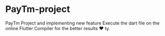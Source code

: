 # PayTm-project
PayTm Project and implementing new feature
Execute the dart file on the online Flutter Compiler for the better results ♥ ty.
